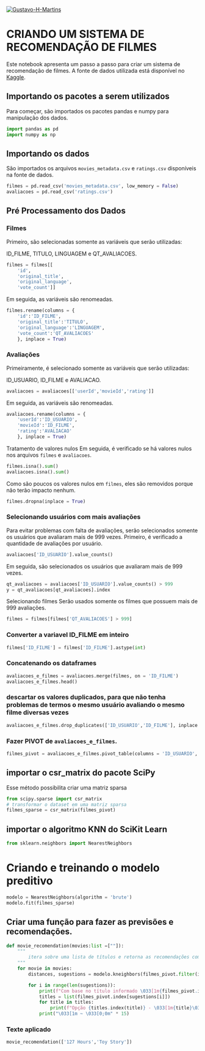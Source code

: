 [![Gustavo-H-Martins](https://github-readme-stats.vercel.app/api?username=Gustavo-H-Martins&show_icons=true&theme=radical)](https://github.com/Gustavo-H-Martins)

# CRIANDO UM SISTEMA DE RECOMENDAÇÃO DE FILMES
Este notebook apresenta um passo a passo para criar um sistema de recomendação de filmes. A fonte de dados utilizada está disponível no [Kaggle](https://www.kaggle.com/code/alyssonbispopereira/recomenda-o-de-filmes-ptbr/data).

## Importando os pacotes a serem utilizados
Para começar, são importados os pacotes pandas e numpy para manipulação dos dados.
```  PYTHON      
import pandas as pd
import numpy as np
```
## Importando os dados
São importados os arquivos `movies_metadata.csv` e `ratings.csv` disponíveis na fonte de dados.
```  PYTHON      
filmes = pd.read_csv('movies_metadata.csv', low_memory = False)
avaliacoes = pd.read_csv('ratings.csv')
```

## Pré Processamento dos Dados
### Filmes
Primeiro, são selecionadas somente as variáveis que serão utilizadas: 

ID_FILME, TITULO, LINGUAGEM e QT_AVALIACOES.

``` PYTHON
filmes = filmes[[
    'id',
    'original_title',
    'original_language',
    'vote_count']]

```
Em seguida, as variáveis são renomeadas.

``` PYTHON
filmes.rename(columns = {
    'id':'ID_FILME',
    'original_title':'TITULO',
    'original_language':'LINGUAGEM',
    'vote_count':'QT_AVALIACOES'
    }, inplace = True)

```
### Avaliações
Primeiramente, é selecionado somente as variáveis que serão utilizadas: 

ID_USUARIO, ID_FILME e AVALIACAO.

``` PYTHON
avaliacoes = avaliacoes[['userId','movieId','rating']]

```

Em seguida, as variáveis são renomeadas.
``` PYTHON
avaliacoes.rename(columns = {
    'userId':'ID_USUARIO',
    'movieId':'ID_FILME',
    'rating':'AVALIACAO'
    }, inplace = True)
```

Tratamento de valores nulos
Em seguida, é verificado se há valores nulos nos arquivos `filmes` e `avaliacoes`.

``` PYTHON
filmes.isna().sum()
avaliacoes.isna().sum()

```

Como são poucos os valores nulos em `filmes`, eles são removidos porque não terão impacto nenhum.
``` PYTHON
filmes.dropna(inplace = True)

```

### Selecionando usuários com mais avaliações
Para evitar problemas com falta de avaliações, serão selecionados somente os usuários que avaliaram mais de 999 vezes. Primeiro, é verificado a quantidade de avaliações por usuário.
``` PYTHON
avaliacoes['ID_USUARIO'].value_counts()

```
Em seguida, são selecionados os usuários que avaliaram mais de 999 vezes.
``` PYTHON
qt_avaliacoes = avaliacoes['ID_USUARIO'].value_counts() > 999
y = qt_avaliacoes[qt_avaliacoes].index

```
Selecionando filmes
Serão usados somente os filmes que possuem mais de 999 avaliações.
``` PYTHON
filmes = filmes[filmes['QT_AVALIACOES'] > 999]
```

### Converter a variavel ID_FILME em inteiro
``` PYTHON
filmes['ID_FILME'] = filmes['ID_FILME'].astype(int)
```

###  Concatenando os dataframes
``` PYTHON
avaliacoes_e_filmes = avaliacoes.merge(filmes, on = 'ID_FILME')
avaliacoes_e_filmes.head()
```

### descartar os valores duplicados, para que não tenha problemas de termos o mesmo usuário avaliando o mesmo filme diversas vezes
``` PYTHON
avaliacoes_e_filmes.drop_duplicates(['ID_USUARIO','ID_FILME'], inplace = True)
```

### Fazer PIVOT de `avaliacoes_e_filmes`.
``` PYTHON
filmes_pivot = avaliacoes_e_filmes.pivot_table(columns = 'ID_USUARIO', index = 'TITULO', values = 'AVALIACAO')
```

## importar o csr_matrix do pacote SciPy
Esse método possibilita criar uma matriz sparsa
``` PYTHON
from scipy.sparse import csr_matrix
# transformar o dataset em uma matriz sparsa
filmes_sparse = csr_matrix(filmes_pivot)
```

## importar o algoritmo KNN do SciKit Learn
``` PYTHON
from sklearn.neighbors import NearestNeighbors 
```

# Criando e treinando o modelo preditivo
``` PYTHON
modelo = NearestNeighbors(algorithm = 'brute')
modelo.fit(filmes_sparse)
```

## Criar uma função para fazer as previsões e recomendações.
``` PYTHON
def movie_recomendation(movies:list =[""]):
    """
        itera sobre uma lista de títulos e retorna as recomendações com base nestes.    
    """
    for movie in movies:
        distances, sugestions = modelo.kneighbors(filmes_pivot.filter(items = [movie], axis=0).values.reshape(1, -1))

        for i in range(len(sugestions)):
            print(f"Com base no título informado \033[1m{filmes_pivot.index[sugestions[i][0]]}\033[0;0m estas são as recomendações do sistema:")
            titles = list(filmes_pivot.index[sugestions[i]])
            for title in titles:
                print(f"Opção {titles.index(title)} - \033[1m{title}\033[0;0m")
            print("\033[1m ~ \033[0;0m" * 15)
```

### Texte aplicado
``` PYTHON
movie_recomendation(['127 Hours','Toy Story'])
```

